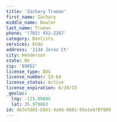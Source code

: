 ```yaml
---
title: 'Zachary Truman'
first_name: Zachary
middle_name: Bowler
last_name: Truman
phone: '(702) 452-2267'
category: Dentists
services: Endo
address: '1134 Jerez Ct'
city: Henderson
state: NV
zip: '89052'
license_type: DDS
license_number: S3-64
license_status: Active
license_expiration: 6/30/15
_geoloc:
  lng: -115.09895
  lat: 35.979863
id: 4b7e7dd1-bbb1-4a8d-8801-95e1eb78f988
---
```

